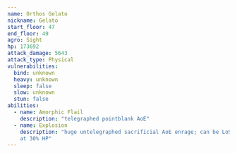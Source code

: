 ```yaml
---
name: Orthos Gelato
nickname: Gelato
start_floor: 47
end_floor: 49
agro: Sight
hp: 173692
attack_damage: 5643
attack_type: Physical
vulnerabilities:
  bind: unknown
  heavy: unknown
  sleep: false
  slow: unknown
  stun: false
abilities:
  - name: Amorphic Flail
    description: "telegraphed pointblank AoE"
  - name: Explosion
    description: "huge untelegraphed sacrificial AoE enrage; can be LoSed. Used
    at 30% HP"
---
```

